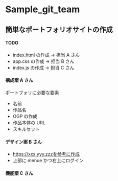 # Sample_git_team

## 簡単なポートフォリオサイトの作成

#### TODO

- index.html の作成 -> 担当 A さん
- app.css の作成 -> 担当 B さん
- index.js の作成 -> 担当 C さん

#### 構成案 A さん

ポートフォリに必要な要素

- 名前
- 作品名
- OGP の作成
- 作品本体の URL
- スキルセット
#### デザイン案 B さん

- https://xxx.yyy.zzzを参考に作成
- 上部に menue かつ右上にログイン

#### 機能案 C さん
